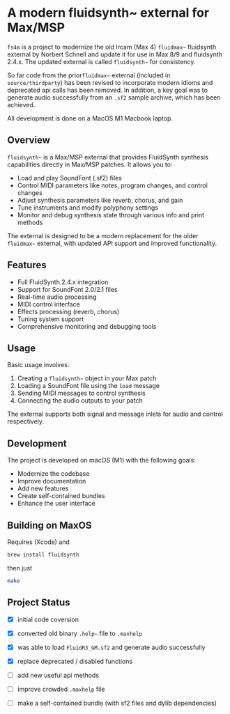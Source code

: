 # A modern fluidsynth~ external for Max/MSP

`fs4m` is a project to modernize the old Ircam (Max 4) `fluidmax~` fluidsynth external by Norbert Schnell and update it for use in Max 8/9 and fluidsynth 2.4.x. The updated external is called `fluidsynth~` for consistency.

So far code from the prior`fluidmax~` external (included in `source/thirdparty`) has been revised to incorporate modern idioms and deprecated api calls has been removed. In addition, a key goal was to generate audio successfully from an `.sf2` sample archive, which has been achieved.

All development is done on a MacOS M1 Macbook laptop.

## Overview

`fluidsynth~` is a Max/MSP external that provides FluidSynth synthesis capabilities directly in Max/MSP patches. It allows you to:

- Load and play SoundFont (.sf2) files
- Control MIDI parameters like notes, program changes, and control changes
- Adjust synthesis parameters like reverb, chorus, and gain
- Tune instruments and modify polyphony settings
- Monitor and debug synthesis state through various info and print methods

The external is designed to be a modern replacement for the older `fluidmax~` external, with updated API support and improved functionality.

## Features

- Full FluidSynth 2.4.x integration
- Support for SoundFont 2.0/2.1 files
- Real-time audio processing
- MIDI control interface
- Effects processing (reverb, chorus)
- Tuning system support
- Comprehensive monitoring and debugging tools

## Usage

Basic usage involves:

1. Creating a `fluidsynth~` object in your Max patch
2. Loading a SoundFont file using the `load` message
3. Sending MIDI messages to control synthesis
4. Connecting the audio outputs to your patch

The external supports both signal and message inlets for audio and control respectively.

## Development

The project is developed on macOS (M1) with the following goals:

- Modernize the codebase
- Improve documentation
- Add new features
- Create self-contained bundles
- Enhance the user interface

## Building on MaxOS

Requires (Xcode) and

```sh
brew install fluidsynth
```

then just

```sh
make
```

## Project Status

- [x] initial code coversion

- [x] converted old binary `.help~` file to `.maxhelp`

- [x] was able to load `FluidR3_GM.sf2` and generate audio successfully

- [x] replace deprecated / disabled functions

- [ ] add new useful api methods

- [ ] improve crowded `.maxhelp` file

- [ ] make a self-contained bundle (with sf2 files and dylib dependencies)
